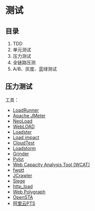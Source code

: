 # 测试

## 目录

1. TDD
2. 单元测试
3. 压力测试
4. 全链路压测
5. A/B、灰度、蓝绿测试

## 压力测试

工具：

- [LoadRunner](https://saas.hpe.com/zh-cn/software/loadrunner)
- [Apache JMeter](http://jakarta.apache.org/jmeter/)
- [NeoLoad](http://www.neotys.com/product/overview-neoload.html)
- [WebLOAD](http://www.radview.com/)
- [Loadster](http://www.loadsterperformance.com/)
- [Load impact](http://loadimpact.com/)
- [CloudTest](https://soasta.com/cloudtest)
- [Loadstorm](http://loadstorm.com/)
- [Grinder](http://grinder.sourceforge.net/)
- [Pylot](http://www.pylot.org/)
- [Web Capacity Analysis Tool (WCAT)](http://www.iis.net/community/default.aspx?tabid=34&i=1466&g=6)
- [fwptt](http://fwptt.sourceforge.net/index.html)
- [JCrawler](http://jcrawler.sourceforge.net/)
- [Siege](http://www.joedog.org/index/siege-home)
- [http_load](http://www.acme.com/software/http_load/)
- [Web Polygraph](http://www.web-polygraph.org/)
- [OpenSTA](http://opensta.org/)
- [阿里云PTS](http://blog.csdn.net/moonpure/article/details/72674374)
